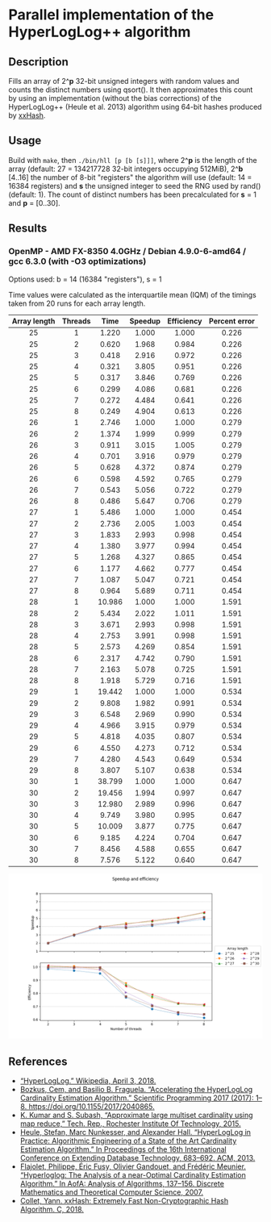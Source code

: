 # Parallel implementation of the HyperLogLog++ algorithm
## Description
Fills an array of 2^**p** 32-bit unsigned integers with random values and counts the distinct numbers using qsort(). It then approximates this count by using an implementation (without the bias corrections) of the HyperLogLog++ (Heule et al. 2013) algorithm using 64-bit hashes produced by [xxHash](https://github.com/Cyan4973/xxHash).
## Usage
Build with `make`, then `./bin/hll [p [b [s]]]`, where 2^**p** is the length of the array (default: 27 = 134217728 32-bit integers occupying 512MiB), 2^**b** [4..16] the number of 8-bit "registers" the algorithm will use (default: 14 = 16384 registers) and **s** the unsigned integer to seed the RNG used by rand() (default: 1). The count of distinct numbers has been precalculated for **s** = 1 and **p** = [0..30].
## Results 
### OpenMP - AMD FX-8350 4.0GHz / Debian 4.9.0-6-amd64 / gcc 6.3.0 (with -O3 optimizations)
Options used: b = 14 (16384 "registers"), s = 1

Time values were calculated as the interquartile mean (IQM) of the timings taken from 20 runs for each array length.

| Array length | Threads | Time | Speedup | Efficiency | Percent error |
|:------------:|:-------:|:------:|:-------:|:----------:|:-------------:|
| 25 | 1 | 1.220 | 1.000 | 1.000 | 0.226 |
| 25 | 2 | 0.620 | 1.968 | 0.984 | 0.226 |
| 25 | 3 | 0.418 | 2.916 | 0.972 | 0.226 |
| 25 | 4 | 0.321 | 3.805 | 0.951 | 0.226 |
| 25 | 5 | 0.317 | 3.846 | 0.769 | 0.226 |
| 25 | 6 | 0.299 | 4.086 | 0.681 | 0.226 |
| 25 | 7 | 0.272 | 4.484 | 0.641 | 0.226 |
| 25 | 8 | 0.249 | 4.904 | 0.613 | 0.226 |
| 26 | 1 | 2.746 | 1.000 | 1.000 | 0.279 |
| 26 | 2 | 1.374 | 1.999 | 0.999 | 0.279 |
| 26 | 3 | 0.911 | 3.015 | 1.005 | 0.279 |
| 26 | 4 | 0.701 | 3.916 | 0.979 | 0.279 |
| 26 | 5 | 0.628 | 4.372 | 0.874 | 0.279 |
| 26 | 6 | 0.598 | 4.592 | 0.765 | 0.279 |
| 26 | 7 | 0.543 | 5.056 | 0.722 | 0.279 |
| 26 | 8 | 0.486 | 5.647 | 0.706 | 0.279 |
| 27 | 1 | 5.486 | 1.000 | 1.000 | 0.454 |
| 27 | 2 | 2.736 | 2.005 | 1.003 | 0.454 |
| 27 | 3 | 1.833 | 2.993 | 0.998 | 0.454 |
| 27 | 4 | 1.380 | 3.977 | 0.994 | 0.454 |
| 27 | 5 | 1.268 | 4.327 | 0.865 | 0.454 |
| 27 | 6 | 1.177 | 4.662 | 0.777 | 0.454 |
| 27 | 7 | 1.087 | 5.047 | 0.721 | 0.454 |
| 27 | 8 | 0.964 | 5.689 | 0.711 | 0.454 |
| 28 | 1 | 10.986 | 1.000 | 1.000 | 1.591 |
| 28 | 2 | 5.434 | 2.022 | 1.011 | 1.591 |
| 28 | 3 | 3.671 | 2.993 | 0.998 | 1.591 |
| 28 | 4 | 2.753 | 3.991 | 0.998 | 1.591 |
| 28 | 5 | 2.573 | 4.269 | 0.854 | 1.591 |
| 28 | 6 | 2.317 | 4.742 | 0.790 | 1.591 |
| 28 | 7 | 2.163 | 5.078 | 0.725 | 1.591 |
| 28 | 8 | 1.918 | 5.729 | 0.716 | 1.591 |
| 29 | 1 | 19.442 | 1.000 | 1.000 | 0.534 |
| 29 | 2 | 9.808 | 1.982 | 0.991 | 0.534 |
| 29 | 3 | 6.548 | 2.969 | 0.990 | 0.534 |
| 29 | 4 | 4.966 | 3.915 | 0.979 | 0.534 |
| 29 | 5 | 4.818 | 4.035 | 0.807 | 0.534 |
| 29 | 6 | 4.550 | 4.273 | 0.712 | 0.534 |
| 29 | 7 | 4.280 | 4.543 | 0.649 | 0.534 |
| 29 | 8 | 3.807 | 5.107 | 0.638 | 0.534 |
| 30 | 1 | 38.799 | 1.000 | 1.000 | 0.647 |
| 30 | 2 | 19.456 | 1.994 | 0.997 | 0.647 |
| 30 | 3 | 12.980 | 2.989 | 0.996 | 0.647 |
| 30 | 4 | 9.749 | 3.980 | 0.995 | 0.647 |
| 30 | 5 | 10.009 | 3.877 | 0.775 | 0.647 |
| 30 | 6 | 9.185 | 4.224 | 0.704 | 0.647 |
| 30 | 7 | 8.456 | 4.588 | 0.655 | 0.647 |
| 30 | 8 | 7.576 | 5.122 | 0.640 | 0.647 |

![](results/openmp_converted.png)
## References
* [“HyperLogLog.” Wikipedia, April 3, 2018.](https://en.wikipedia.org/w/index.php?title=HyperLogLog&oldid=833994784)
* [Bozkus, Cem, and Basilio B. Fraguela. “Accelerating the HyperLogLog Cardinality Estimation Algorithm.” Scientific Programming 2017 (2017): 1–8. https://doi.org/10.1155/2017/2040865.
](biblio/2040865.pdf)
* [K. Kumar and S. Subash, “Approximate large multiset cardinality using map reduce,” Tech. Rep., Rochester Institute Of Technology, 2015.](biblio/report.pdf)
* [Heule, Stefan, Marc Nunkesser, and Alexander Hall. “HyperLogLog in Practice: Algorithmic Engineering of a State of the Art Cardinality Estimation Algorithm.” In Proceedings of the 16th International Conference on Extending Database Technology, 683–692. ACM, 2013.
](biblio/p683-heule.pdf)
* [Flajolet, Philippe, Éric Fusy, Olivier Gandouet, and Frédéric Meunier. “Hyperloglog: The Analysis of a near-Optimal Cardinality Estimation Algorithm.” In AofA: Analysis of Algorithms, 137–156. Discrete Mathematics and Theoretical Computer Science, 2007.
](biblio/FlFuGaMe07.pdf)
* [Collet, Yann. xxHash: Extremely Fast Non-Cryptographic Hash Algorithm. C, 2018.](https://github.com/Cyan4973/xxHash)
